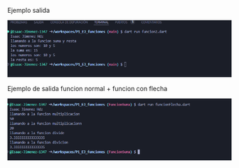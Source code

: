 Ejemplo salida 

![alt text](image.png)

Ejemplo de salida funcion normal + funcion con flecha

![alt text](image-1.png)